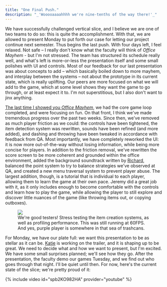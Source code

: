 ```yaml
---
title: "One Final Push."
description: "_'Wooooaaaahhhh we're nine-tenths of the way there!'_"
---
```


We have successfully challenged vertical slice, and I believe we are one of two teams to do so: this is quite the accomplishment. With that, we are allowed to present Monday to put forth our case for letting our project continue next semester. Thus begins the last push. With four days left, I feel relaxed. Not safe – I really don't know what the faculty will think of _Office Mayhem_ - but I'm not stressed. The team has structured its schedule really well, and what's left is more-or-less the presentation itself and some small polishes with UI and controls. Most of our feedback for our last presentation was about concepts to add – which basically boiled down to more mayhem, and interplay between the systems – not about the prototype in its current state, which is really uplifting. Our peers are more focused on what we will add to the game, which at some level shows they want the game to go through, or at least expect it to. I'm not superstitious, but I also don't want to jinx anything.

[The last time I showed you _Office Mayhem_,](https://tyskwo.com/2016/11/03/3-2-1/) we had the core game loop completed, and were focusing on fun. On that front, I think we've made tremendous progress over the past two weeks. Since then, we've removed as much player friction as we could: the controls have been tightened, the item detection system was rewritten, sounds have been refined (and more added), and dashing and throwing have been tweaked in accordance with feedback from QA. Most importantly, we have completely reworked the UI: it is now more out-of-the-way without losing information, while being more concise for players. In addition to the friction removal, we've rewritten the score screen to be more coherent and grounded within the office environment, added the background soundtrack written by [Richard](http://richardkingcapstone.blogspot.com), balanced the point system to try to balance strategies we've observed at QA, and created a new menu traversal system to prevent player abuse. The largest addition, though, is a tutorial that is individual to each player, allowing them to learn the game at their own pace. Jeremy did a great job with it, as it only includes enough to become comfortable with the controls and learn how to play the game, while allowing the player to still explore and discover little nuances of the game (like throwing items out, or copying outboxes).

<figure class="align-center">
 <img src="{{ site.url }}{{ site.baseurl }}/assets/images/blog/2016/11/stress_test.png">
  <figcaption>We're good testers! Stress testing the item creation systems, as well as profiling performance. This was still running at 60FPS. And yes, purple player is somewhere in that sea of trashcans.</figcaption>
</figure>

For Monday, we have our plate full: we want this presentation to be as stellar as it can be. [Katie](https://www.linkedin.com/in/kathrynleahbullock) is working on the trailer, and it is shaping up to be great. We need to decide what and how we want to present, but I'm excited. We have some small surprises planned; we'll see how they go. After the presentation, the faculty demo our games Tuesday, and we find out who goes through that night. I'll be quiet until then. For now, here's the current state of the slice; we're pretty proud of it:

{% include video id="spb2KO982HA" provider="youtube" %}
